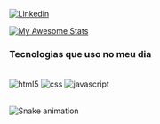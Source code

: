[![Linkedin](https://img.shields.io/badge/LinkedIn-0077B5?style=for-the-badge&logo=linkedin&logoColor=white
)](https//:https://www.linkedin.com/in/maria-eduarda-gomes-b20960217/)

[![My Awesome Stats](https://awesome-github-stats.azurewebsites.net/user-stats/eduardateles1?cardType=github&theme=dark)](https://git.io/awesome-stats-card)

### Tecnologias que uso no meu dia 

<div style = "display: inline_block"><br/>
    <img align="center" alt="html5" src = "https://img.shields.io/badge/HTML5-E34F26?style=for-the-badge&logo=html5&logoColor=white"/>
    <img align= "center" alt = "css" src = "https://img.shields.io/badge/CSS-239120?&style=for-the-badge&logo=css3&logoColor=white"/>
    <img align = "center" alt = "javascript" src = "https://img.shields.io/badge/JavaScript-323330?style=for-the-badge&logo=javascript&logoColor=F7DF1E"/>
</div><br>

![Snake animation](https://github.com/eduardateles1/eduardateles1/blob/output/github-contribution-grid-snake.svg)
